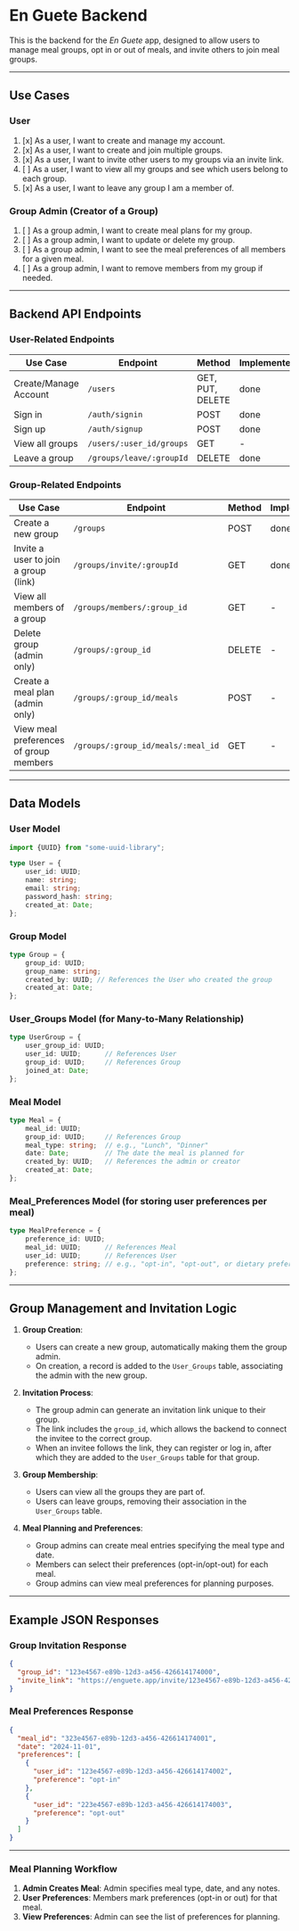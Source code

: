# En Guete Backend

This is the backend for the *En Guete* app, designed to allow users to manage meal groups, opt in or out of meals, and
invite others to join meal groups.

---

## Use Cases

### User

1. [x] As a user, I want to create and manage my account.
2. [x] As a user, I want to create and join multiple groups.
3. [x] As a user, I want to invite other users to my groups via an invite link.
4. [ ] As a user, I want to view all my groups and see which users belong to each group.
5. [x] As a user, I want to leave any group I am a member of.

### Group Admin (Creator of a Group)

1. [ ] As a group admin, I want to create meal plans for my group.
2. [ ] As a group admin, I want to update or delete my group.
3. [ ] As a group admin, I want to see the meal preferences of all members for a given meal.
4. [ ] As a group admin, I want to remove members from my group if needed.

---

## Backend API Endpoints

### User-Related Endpoints

| **Use Case**          | **Endpoint**             | **Method**       | **Implemented** |
|-----------------------|--------------------------|------------------|-----------------|
| Create/Manage Account | `/users`                 | GET, PUT, DELETE | done            |
| Sign in               | `/auth/signin`           | POST             | done            |
| Sign up               | `/auth/signup`           | POST             | done            |
| View all groups       | `/users/:user_id/groups` | GET              | -               |
| Leave a group         | `/groups/leave/:groupId` | DELETE           | done            |

### Group-Related Endpoints

| **Use Case**                           | **Endpoint**                       | **Method** | **Implemented** |
|----------------------------------------|------------------------------------|------------|-----------------|
| Create a new group                     | `/groups`                          | POST       | done            |
| Invite a user to join a group (link)   | `/groups/invite/:groupId`          | GET        | done            |
| View all members of a group            | `/groups/members/:group_id`        | GET        | -               |
| Delete group (admin only)              | `/groups/:group_id`                | DELETE     | -               |
| Create a meal plan (admin only)        | `/groups/:group_id/meals`          | POST       | -               |
| View meal preferences of group members | `/groups/:group_id/meals/:meal_id` | GET        | -               |

---

## Data Models

### User Model

```typescript
import {UUID} from "some-uuid-library";

type User = {
    user_id: UUID;
    name: string;
    email: string;
    password_hash: string;
    created_at: Date;
};
```

### Group Model

```typescript
type Group = {
    group_id: UUID;
    group_name: string;
    created_by: UUID; // References the User who created the group
    created_at: Date;
};
```

### User_Groups Model (for Many-to-Many Relationship)

```typescript
type UserGroup = {
    user_group_id: UUID;
    user_id: UUID;      // References User
    group_id: UUID;     // References Group
    joined_at: Date;
};
```

### Meal Model

```typescript
type Meal = {
    meal_id: UUID;
    group_id: UUID;     // References Group
    meal_type: string;  // e.g., "Lunch", "Dinner"
    date: Date;         // The date the meal is planned for
    created_by: UUID;   // References the admin or creator
    created_at: Date;
};
```

### Meal_Preferences Model (for storing user preferences per meal)

```typescript
type MealPreference = {
    preference_id: UUID;
    meal_id: UUID;      // References Meal
    user_id: UUID;      // References User
    preference: string; // e.g., "opt-in", "opt-out", or dietary preferences
};
```

---

## Group Management and Invitation Logic

1. **Group Creation**:
    - Users can create a new group, automatically making them the group admin.
    - On creation, a record is added to the `User_Groups` table, associating the admin with the new group.

2. **Invitation Process**:
    - The group admin can generate an invitation link unique to their group.
    - The link includes the `group_id`, which allows the backend to connect the invitee to the correct group.
    - When an invitee follows the link, they can register or log in, after which they are added to the `User_Groups`
      table for that group.

3. **Group Membership**:
    - Users can view all the groups they are part of.
    - Users can leave groups, removing their association in the `User_Groups` table.

4. **Meal Planning and Preferences**:
    - Group admins can create meal entries specifying the meal type and date.
    - Members can select their preferences (opt-in/opt-out) for each meal.
    - Group admins can view meal preferences for planning purposes.

---

## Example JSON Responses

### Group Invitation Response

```json
{
  "group_id": "123e4567-e89b-12d3-a456-426614174000",
  "invite_link": "https://enguete.app/invite/123e4567-e89b-12d3-a456-426614174000"
}
```

### Meal Preferences Response

```json
{
  "meal_id": "323e4567-e89b-12d3-a456-426614174001",
  "date": "2024-11-01",
  "preferences": [
    {
      "user_id": "123e4567-e89b-12d3-a456-426614174002",
      "preference": "opt-in"
    },
    {
      "user_id": "223e4567-e89b-12d3-a456-426614174003",
      "preference": "opt-out"
    }
  ]
}
```

---

### Meal Planning Workflow

1. **Admin Creates Meal**: Admin specifies meal type, date, and any notes.
2. **User Preferences**: Members mark preferences (opt-in or out) for that meal.
3. **View Preferences**: Admin can see the list of preferences for planning.
